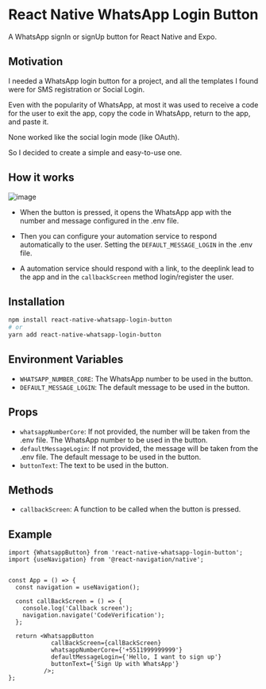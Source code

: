 # React Native WhatsApp Login Button

A WhatsApp signIn or signUp button for React Native and Expo.

## Motivation

I needed a WhatsApp login button for a project, and all the templates I found were for SMS registration or Social Login. 

Even with the popularity of WhatsApp, at most it was used to receive a code for the user to exit the app, copy the code in WhatsApp, return to the app, and paste it.

None worked like the social login mode (like OAuth). 

So I decided to create a simple and easy-to-use one.

## How it works

![image](https://github.com/user-attachments/assets/07dbcef8-79ad-4659-8a62-072538bb4b73)


- When the button is pressed, it opens the WhatsApp app with the number and message configured in the .env file.

- Then you can configure your automation service to respond automatically to the user. Setting the `DEFAULT_MESSAGE_LOGIN` in the .env file.

- A automation service should respond with a link, to the deeplink lead to the app and in the `callbackScreen` method login/register the user.
 

## Installation

```bash
npm install react-native-whatsapp-login-button
# or
yarn add react-native-whatsapp-login-button
```

## Environment Variables

- `WHATSAPP_NUMBER_CORE`: The WhatsApp number to be used in the button.
- `DEFAULT_MESSAGE_LOGIN`: The default message to be used in the button.


## Props

- `whatsappNumberCore`: If not provided, the number will be taken from the .env file. The WhatsApp number to be used in the button.
- `defaultMessageLogin`: If not provided, the message will be taken from the .env file. The default message to be used in the button.
- `buttonText`: The text to be used in the button.

## Methods

- `callbackScreen`: A function to be called when the button is pressed.

## Example

```tsx
import {WhatsappButton} from 'react-native-whatsapp-login-button';
import {useNavigation} from '@react-navigation/native';


const App = () => {
  const navigation = useNavigation();

  const callBackScreen = () => {
    console.log('Callback screen');
    navigation.navigate('CodeVerification');
  };

  return <WhatsappButton 
            callBackScreen={callBackScreen}
            whatsappNumberCore={'+5511999999999'}
            defaultMessageLogin={'Hello, I want to sign up'}
            buttonText={'Sign Up with WhatsApp'}
          />;
};
``` 
